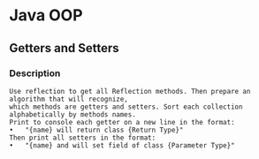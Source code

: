 # Java OOP

## Getters and Setters

### Description
    Use reflection to get all Reflection methods. Then prepare an algorithm that will recognize,
    which methods are getters and setters. Sort each collection alphabetically by methods names.
    Print to console each getter on a new line in the format: 
    •	"{name} will return class {Return Type}" 
    Then print all setters in the format: 
    •	"{name} and will set field of class {Parameter Type}"
